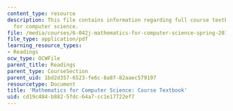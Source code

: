 ```yaml
---
content_type: resource
description: This file contains information regarding full course textbook, mathematics
  for computer science.
file: /media/courses/6-042j-mathematics-for-computer-science-spring-2015/cd19c484b8825fdc64a7cc1e17722ef7_MIT6_042JS15_textbook.pdf
file_type: application/pdf
learning_resource_types:
- Readings
ocw_type: OCWFile
parent_title: Readings
parent_type: CourseSection
parent_uid: 1bd2d357-6523-fe6c-8a8f-82aaec579197
resourcetype: Document
title: 'Mathematics for Computer Science: Course Textbook'
uid: cd19c484-b882-5fdc-64a7-cc1e17722ef7
---
```

